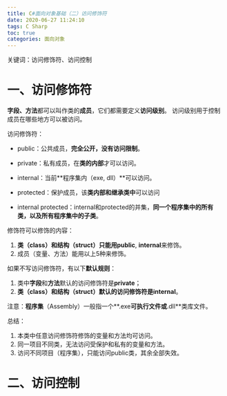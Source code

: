 ```yaml
---
title: C#面向对象基础（二）访问修饰符
date: 2020-06-27 11:24:10
tags: C Sharp
toc: true
categories: 面向对象
---
```


关键词：访问修饰符、访问控制

<!--more-->

# 一、访问修饰符

**字段、方法**都可以叫作类的**成员**，它们都需要定义**访问级别**。
访问级别用于控制成员在哪些地方可以被访问。

访问修饰符：
- public：公共成员，**完全公开，没有访问限制**。
- private：私有成员，在**类的内部**才可以访问。
- internal：当前**程序集内（exe, dll）**可以访问。
- protected：保护成员，该**类内部和继承类中**可以访问

- internal protected：internal和protected的并集，**同一个程序集中的所有类，以及所有程序集中的子类**。

修饰符可以修饰的内容：

1. **类（class）**和**结构（struct）**只能用**public**, **internal**来修饰。
2. 成员（变量、方法）能用以上5种来修饰。

如果不写访问修饰符，有以下**默认规则**：

1. 类中**字段**和**方法**默认的访问修饰符是**private**；
2. **类（class）**和**结构（struct）**默认的访问修饰符是**internal**。

注意：**程序集**（Assembly）一般指一个**.exe**可执行文件或**.dll**类库文件。

总结：

1. 本类中任意访问修饰符修饰的变量和方法均可访问。
2. 同一项目不同类，无法访问受保护和私有的变量和方法。
3. 访问不同项目（程序集），只能访问public类，其余全部失效。

# 二、访问控制